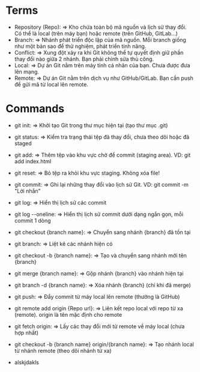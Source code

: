 # Terms

- Repository (Repo):
 => Kho chứa toàn bộ mã nguồn và lịch sử thay đổi. Có thể là local (trên máy bạn) hoặc remote (trên GitHub, GitLab...)                                            
- Branch:
 =>	Nhánh phát triển độc lập của mã nguồn. Mỗi branch giống như một bản sao để thử nghiệm, phát triển tính năng.
- Conflict:
 => Xung đột xảy ra khi Git không thể tự quyết định giữ phần thay đổi nào giữa 2 nhánh. Bạn phải chỉnh sửa thủ công.
- Local:
 => Dự án Git nằm trên máy tính cá nhân của bạn. Chưa được đưa lên mạng.
- Remote:
 => Dự án Git nằm trên dịch vụ như GitHub/GitLab. Bạn cần push để gửi mã từ local lên remote.

# Commands

- git init:
=> Khởi tạo Git trong thư mục hiện tại (tạo thư mục .git)

- git status:
=> 	Kiểm tra trạng thái tệp đã thay đổi, chưa theo dõi hoặc đã staged

- git add:
=> Thêm tệp vào khu vực chờ để commit (staging area). VD: git add index.html

- git reset:
=> Bỏ tệp ra khỏi khu vực staging. Không xóa file!

- git commit:
=> Ghi lại những thay đổi vào lịch sử Git. VD: git commit -m "Lời nhắn"

- git log:
=> Hiển thị lịch sử các commit

- git log --oneline:
=> Hiển thị lịch sử commit dưới dạng ngắn gọn, mỗi commit 1 dòng

- git checkout {branch name}:
=> Chuyển sang nhánh {branch} đã tồn tại

- git branch:
=> Liệt kê các nhánh hiện có

- git checkout -b {branch name}:
=> Tạo và chuyển sang nhánh mới tên {branch}

- git merge {branch name}:
=> Gộp nhánh {branch} vào nhánh hiện tại

- git branch -d {branch name}:
=> Xóa nhánh {branch} (chỉ khi đã merge)

- git push:
=> Đẩy commit từ máy local lên remote (thường là GitHub)

- git remote add origin {Repo url}:
=> Liên kết repo local với repo từ xa (remote). origin là tên mặc định cho remote

- git fetch origin:
=> Lấy các thay đổi mới từ remote về máy local (chưa hợp nhất)

- git checkout -b {branch name} origin/{branch name}:
=> Tạo nhánh local từ nhánh remote (theo dõi nhánh từ xa)

- alskjdakls
